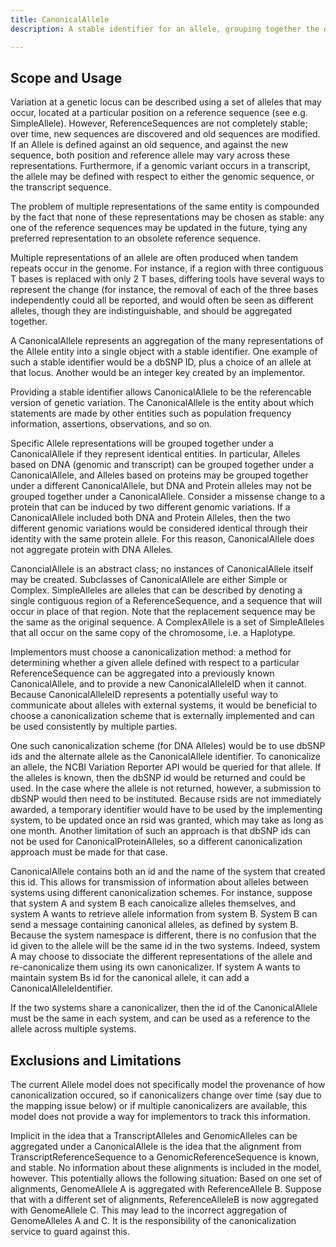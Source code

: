 ```yaml
---
title: CanonicalAllele
description: A stable identifier for an allele, grouping together the different ways that the allele might be described across different versions of different ReferenceSequences.

---
```


Scope and Usage
---------------

Variation at a genetic locus can be described using a set of alleles that may occur, located at a particular position on a reference sequence (see e.g. SimpleAllele).  However, ReferenceSequences are not completely stable; over time, new sequences are discovered and old sequences are modified.  If an Allele is defined against an old sequence, and against the new sequence, both position and reference allele may vary across these representations. Furthermore, if a genomic variant occurs in a transcript, the allele may be defined with respect to either the genomic sequence, or the transcript sequence.

The problem of multiple representations of the same entity is compounded by the fact that none of these representations may be chosen as stable: any one of the reference sequences may be updated in the future, tying any preferred representation to an obsolete reference sequence.

Multiple representations of an allele are often produced when tandem repeats occur in the genome. For instance, if a region with three contiguous T bases is replaced with only 2 T bases, differing tools have several ways to represent the change (for instance, the removal of each of the three bases independently could all be reported, and would often be seen as different alleles, though they are indistinguishable, and should be aggregated together.

A CanonicalAllele represents an aggregation of the many representations of the Allele entity into a single object with a stable identifier.  One example of such a stable identifier would be a dbSNP ID, plus a choice of an allele at that locus.  Another would be an integer key created by an implementor.

Providing a stable identifier allows CanonicalAllele to be the referencable version of genetic variation.    The CanonicalAllele is the entity about which statements are made by other entities such as population frequency information, assertions, observations, and so on.

Specific Allele representations will be grouped together under a CanonicalAllele if they represent identical entities.  In particular, Alleles based on DNA (genomic and transcript) can be grouped together under a CanonicalAllele, and Alleles based on proteins may be grouped together under a different CanonicalAllele, but DNA and Protein alleles may not be grouped together under a CanonicalAllele.  Consider a missense change to a protein that can be induced by two different genomic variations.  If a CanonicalAllele included both DNA and Protein Alleles, then the two different genomic variations would be considered identical through their identity with the same protein allele.  For this reason, CanonicalAllele does not aggregate protein with DNA Alleles.

CanoncialAllele is an abstract class; no instances of CanonicalAllele itself may be created.  Subclasses of CanonicalAllele are either Simple or Complex.  SimpleAlleles are alleles that can be described by denoting a single contiguous region of a ReferenceSequence, and a sequence that will occur in place of that region.  Note that the replacement sequence may be the same as the original sequence.  A ComplexAllele is a set of SimpleAlleles that all occur on the same copy of the chromosome, i.e. a Haplotype.

Implementors must choose a canonicalization method: a method for determining whether a given allele defined with respect to a particular ReferenceSequence can be aggregated into a previously known CanonicalAllele, and to provide a new CanonicalAlleleID when it cannot.   Because CanonicalAlleleID represents a potentially useful way to communicate about alleles with external systems, it would be beneficial to choose a canonicalization scheme that is externally implemented and can be used consistently by multiple parties.

One such canonicalization scheme (for DNA Alleles) would be to use dbSNP ids and the alternate allele as the CanonicalAllele identifier.  To canonicalize an allele, the NCBI Variation Reporter API would be queried for that allele.  If the alleles is known, then the dbSNP id would be returned and could be used.    In the case where the allele is not returned, however, a submission to dbSNP would then need to be instituted.  Because rsids are not immediately awarded, a temporary identifier would have to be used by the implementing system, to be updated once an rsid was granted, which may take as long as one month.  Another limitation of such an approach is that dbSNP ids can not be used for CanonicalProteinAlleles, so a different canonicalization approach must be made for that case.

CanonicalAllele contains both an id and the name of the system that created this id.  This allows for transmission of information about alleles between systems using different canonicalization schemes.  For instance, suppose that system A and system B each canoicalize alleles themselves, and system A wants to retrieve allele information from system B.  System B can send a message containing canonical alleles, as defined by system B.  Because the system namespace is different, there is no confusion that the id given to the allele will be the same id in the two systems.  Indeed, system A may choose to dissociate the different representations of the allele and re-canonicalize them using its own canonicalizer.  If system A wants to maintain system Bs id for the canonical allele, it can add a CanonicalAlleleIdentifier.

If the two systems share a canonicalizer, then the id of the CanonicalAllele must be the same in each system, and can be used as a reference to the allele across multiple systems.

Exclusions and Limitations
--------------------------

The current Allele model does not specifically model the provenance of how canonicalization occured, so if canonicalizers change over time (say due to the mapping issue below) or if multiple canonicalizers are available, this model does not provide a way for implementors to track this information.

Implicit in the idea that a TranscriptAlleles and GenomicAlleles can be aggregated under a CanonicalAllele is the idea that the alignment from TranscriptReferenceSequence to a GenomicReferenceSequence is known, and stable.   No information about these alignments is included in the model, however.   This potentially allows the following situation:  Based on one set of alignments, GenomeAllele A is aggregated with ReferenceAllele B.  Suppose that with a different set of alignments, ReferenceAlleleB is now aggregated with GenomeAllele C.  This may lead to the incorrect aggregation of GenomeAlleles A and C.  It is the responsibility of the canonicalization service to guard against this.
